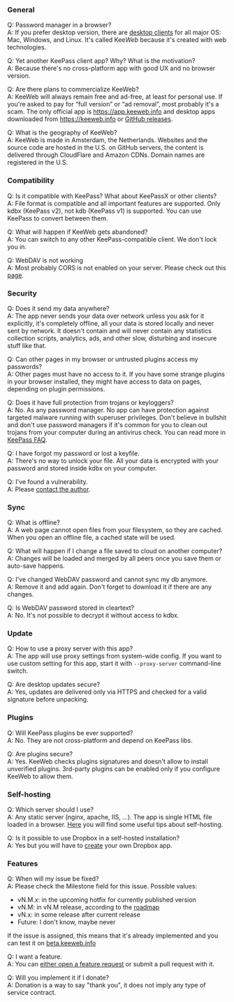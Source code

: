 ### General
Q: Password manager in a browser?  
A: If you prefer desktop version, there are [desktop clients](https://github.com/keeweb/keeweb/releases/latest) for all major OS: Mac, Windows, and Linux. It's called Kee*Web* because it's created with web technologies.  

Q: Yet another KeePass client app? Why? What is the motivation?  
A: Because there's no cross-platform app with good UX and no browser version.  

Q: Are there plans to commercialize KeeWeb?  
A: KeeWeb will always remain free and ad-free, at least for personal use. If you're asked to pay for “full version” or “ad removal”, most probably it's a scam. The only official app is https://app.keeweb.info and desktop apps downloaded from https://keeweb.info or [GitHub releases](https://github.com/keeweb/keeweb/releases).  

Q: What is the geography of KeeWeb?  
A: KeeWeb is made in Amsterdam, the Netherlands. Websites and the source code are hosted in the U.S. on GitHub servers, the content is delivered through CloudFlare and Amazon CDNs. Domain names are registered in the U.S.  

### Compatibility
Q: Is it compatible with KeePass? What about KeePassX or other clients?  
A: File format is compatible and all important features are supported. Only kdbx (KeePass v2), not kdb (KeePass v1) is supported. You can use KeePass to convert between them.  

Q: What will happen if KeeWeb gets abandoned?  
A: You can switch to any other KeePass-compatible client. We don't lock you in.  

Q: WebDAV is not working  
A: Most probably CORS is not enabled on your server. Please check out this [page](WebDAV-Config).  

### Security
Q: Does it send my data anywhere?  
A: The app never sends your data over network unless you ask for it explicitly, it's completely offline, all your data is stored locally and never sent by network. It doesn't contain and will never contain any statistics collection scripts, analytics, ads, and other slow, disturbing and insecure stuff like that.  

Q: Can other pages in my browser or untrusted plugins access my passwords?  
A: Other pages must have no access to it. If you have some strange plugins in your browser installed, they might have access to data on pages, depending on plugin permissions.  

Q: Does it have full protection from trojans or keyloggers?  
A: No. As any password manager. No app can have protection against targeted malware running with superuser privileges. Don't believe in bullshit and don't use password managers if it's common for you to clean out trojans from your computer during an antivirus check. You can read more in [KeePass FAQ](http://keepass.info/help/base/security.html#secspecattacks).  

Q: I have forgot my password or lost a keyfile.  
A: There's no way to unlock your file. All your data is encrypted with your password and stored inside kdbx on your computer.  

Q: I've found a vulnerability.  
A: Please [contact the author](mailto:antelle.net@gmail.com).  

### Sync
Q: What is offline?  
A: A web page cannot open files from your filesystem, so they are cached. When you open an offline file, a cached state will be used.  

Q: What will happen if I change a file saved to cloud on another computer?  
A: Changes will be loaded and merged by all peers once you save them or auto-save happens.  

Q: I've changed WebDAV password and cannot sync my db anymore.  
A: Remove it and add again. Don't forget to download it if there are any changes.  

Q: Is WebDAV password stored in cleartext?  
A: No. It's not possible to decrypt it without access to kdbx.  

### Update
Q: How to use a proxy server with this app?  
A: The app will use proxy settings from system-wide config. If you want to use custom setting for this app, start it with `--proxy-server` command-line switch.  

Q: Are desktop updates secure?  
A: Yes, updates are delivered only via HTTPS and checked for a valid signature before unpacking.  

### Plugins
Q: Will KeePass plugins be ever supported?  
A: No. They are not cross-platform and depend on KeePass libs.  

Q: Are plugins secure?  
A: Yes. KeeWeb checks plugins signatures and doesn't allow to install unverified plugins. 3rd-party plugins can be enabled only if you configure KeeWeb to allow them.  

### Self-hosting
Q: Which server should I use?  
A: Any static server (nginx, apache, IIS, ...). The app is single HTML file loaded in a browser. [Here](https://github.com/keeweb/keeweb#self-hosting) you will find some useful tips about self-hosting.  

Q: Is it possible to use Dropbox in a self-hosted installation?  
A: Yes but you will have to [create](https://github.com/keeweb/keeweb/wiki/Dropbox-and-GDrive) your own Dropbox app.  

### Features
Q: When will my issue be fixed?  
A: Please check the Milestone field for this issue. Possible values:
- vN.M.x: in the upcoming hotfix for currently published version
- vN.M: in vN.M release, according to the [roadmap](TODO)
- vN.x: in some release after current release
- Future: I don't know, maybe never

If the issue is assigned, this means that it's already implemented and you can test it on [beta.keeweb.info](https://beta.keeweb.info)  

Q: I want a feature.  
A: You can [either open a feature request](https://github.com/keeweb/keeweb/issues/new?title=[Feature%20request]%20) or submit a pull request with it.  

Q: Will you implement it if I donate?  
A: Donation is a way to say "thank you", it does not imply any type of service contract.  